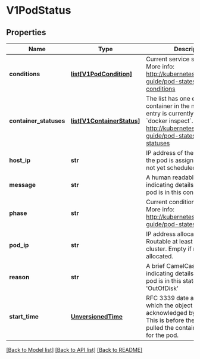 # V1PodStatus

## Properties
Name | Type | Description | Notes
------------ | ------------- | ------------- | -------------
**conditions** | [**list[V1PodCondition]**](V1PodCondition.md) | Current service state of pod. More info: http://kubernetes.io/docs/user-guide/pod-states#pod-conditions | [optional] 
**container_statuses** | [**list[V1ContainerStatus]**](V1ContainerStatus.md) | The list has one entry per container in the manifest. Each entry is currently the output of &#x60;docker inspect&#x60;. More info: http://kubernetes.io/docs/user-guide/pod-states#container-statuses | [optional] 
**host_ip** | **str** | IP address of the host to which the pod is assigned. Empty if not yet scheduled. | [optional] 
**message** | **str** | A human readable message indicating details about why the pod is in this condition. | [optional] 
**phase** | **str** | Current condition of the pod. More info: http://kubernetes.io/docs/user-guide/pod-states#pod-phase | [optional] 
**pod_ip** | **str** | IP address allocated to the pod. Routable at least within the cluster. Empty if not yet allocated. | [optional] 
**reason** | **str** | A brief CamelCase message indicating details about why the pod is in this state. e.g. &#39;OutOfDisk&#39; | [optional] 
**start_time** | [**UnversionedTime**](UnversionedTime.md) | RFC 3339 date and time at which the object was acknowledged by the Kubelet. This is before the Kubelet pulled the container image(s) for the pod. | [optional] 

[[Back to Model list]](../README.md#documentation-for-models) [[Back to API list]](../README.md#documentation-for-api-endpoints) [[Back to README]](../README.md)


